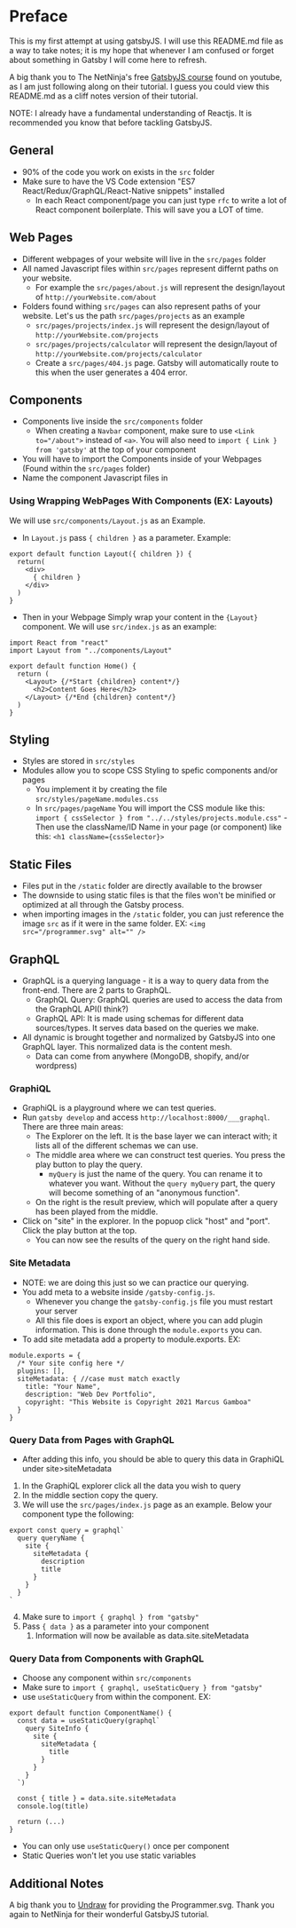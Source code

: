 # Preface

This is my first attempt at using gatsbyJS. I will use this README.md file as a way to take notes; it is my hope that whenever I am confused or forget about something in Gatsby I will come here to refresh.

A big thank you to The NetNinja's free [GatsbyJS course](https://www.youtube.com/playlist?list=PL4cUxeGkcC9hw1g77I35ZivVLe8k2nvjB) found on youtube, as I am just following along on their tutorial. I guess you could view this README.md as a cliff notes version of their tutorial.

NOTE: I already have a fundamental understanding of Reactjs. It is recommended you know that before tackling GatsbyJS.

## General

- 90% of the code you work on exists in the `src` folder
- Make sure to have the VS Code extension "ES7 React/Redux/GraphQL/React-Native snippets" installed
  - In each React component/page you can just type `rfc` to write a lot of React component boilerplate. This will save you a LOT of time.

## Web Pages

- Different webpages of your website will live in the `src/pages` folder
- All named Javascript files within `src/pages` represent differnt paths on your website.
  - For example the `src/pages/about.js` will represent the design/layout of `http://yourWebsite.com/about`
- Folders found withing `src/pages` can also represent paths of your website. Let's us the path `src/pages/projects` as an example
  - `src/pages/projects/index.js` will represent the design/layout of `http://yourWebsite.com/projects`
  - `src/pages/projects/calculator` will represent the design/layout of `http://yourWebsite.com/projects/calculator`
  - Create a `src/pages/404.js` page. Gatsby will automatically route to this when the user generates a 404 error.

## Components

- Components live inside the `src/components` folder
  - When creating a `Navbar` component, make sure to use `<Link to="/about">` instead of `<a>`. You will also need to `import { Link } from 'gatsby'` at the top of your component
- You will have to import the Components inside of your Webpages (Found within the `src/pages` folder)
- Name the component Javascript files in

### Using Wrapping WebPages With Components (EX: Layouts)

We will use `src/components/Layout.js` as an Example.

- In `Layout.js` pass `{ children }` as a parameter. Example:

```
export default function Layout({ children }) {
  return(
    <div>
      { children }
    </div>
  )
}
```

- Then in your Webpage Simply wrap your content in the `{Layout}` component. We will use `src/index.js` as an example:

```
import React from "react"
import Layout from "../components/Layout"

export default function Home() {
  return (
    <Layout> {/*Start {children} content*/}
      <h2>Content Goes Here</h2>
    </Layout> {/*End {children} content*/}
  )
}

```

## Styling

- Styles are stored in `src/styles`
- Modules allow you to scope CSS Styling to spefic components and/or pages
  - You implement it by creating the file `src/styles/pageName.modules.css`
  - In `src/pages/pageName` You will import the CSS module like this: `import { cssSelector } from "../../styles/projects.module.css"`
    -Then use the className/ID Name in your page (or component) like this: `<h1 className={cssSelector}>`

## Static Files

- Files put in the `/static` folder are directly available to the browser
- The downside to using static files is that the files won't be minified or optimized at all through the Gatsby process.
- when importing images in the `/static` folder, you can just reference the image `src` as if it were in the same folder. EX: `<img src="/programmer.svg" alt="" />`

## GraphQL

- GraphQL is a querying language - it is a way to query data from the front-end. There are 2 parts to GraphQL.
  - GraphQL Query: GraphQL queries are used to access the data from the GraphQL API(I think?)
  - GraphQL API: It is made using schemas for different data sources/types. It serves data based on the queries we make.
- All dynamic is brought together and normalized by GatsbyJS into one GraphQL layer. This normalized data is the content mesh.
  - Data can come from anywhere (MongoDB, shopify, and/or wordpress)

### GraphiQL

- GraphiQL is a playground where we can test queries.
- Run `gatsby develop` and access `http://localhost:8000/___graphql`. There are three main areas:
  - The Explorer on the left. It is the base layer we can interact with; it lists all of the different schemas we can use.
  - The middle area where we can construct test queries. You press the play button to play the query.
    - `myQuery` is just the name of the query. You can rename it to whatever you want. Without the `query myQuery` part, the query will become something of an "anonymous function".
  - On the right is the result preview, which will populate after a query has been played from the middle.
- Click on "site" in the explorer. In the popuop click "host" and "port". Click the play button at the top.
  - You can now see the results of the query on the right hand side.

### Site Metadata

- NOTE: we are doing this just so we can practice our querying.
- You add meta to a website inside `/gatsby-config.js`.
  - Whenever you change the `gatsby-config.js` file you must restart your server
  - All this file does is export an object, where you can add plugin information. This is done through the `module.exports` you can.
- To add site metadata add a property to module.exports. EX:

```
module.exports = {
  /* Your site config here */
  plugins: [],
  siteMetadata: { //case must match exactly
    title: "Your Name",
    description: "Web Dev Portfolio",
    copyright: "This Website is Copyright 2021 Marcus Gamboa"
  }
}
```

### Query Data from Pages with GraphQL

- After adding this info, you should be able to query this data in GraphiQL under site>siteMetadata

1. In the GraphiQL explorer click all the data you wish to query
2. In the middle section copy the query.
3. We will use the `src/pages/index.js` page as an example. Below your component type the following:

```
export const query = graphql`
  query queryName {
    site {
      siteMetadata {
        description
        title
      }
    }
  }
`
```

4. Make sure to `import { graphql } from "gatsby"`
5. Pass `{ data }` as a parameter into your component
   1. Information will now be available as data.site.siteMetadata

### Query Data from Components with GraphQL

- Choose any component within `src/components`
- Make sure to `import { graphql, useStaticQuery } from "gatsby"`
- use `useStaticQuery` from within the component. EX:

```
export default function ComponentName() {
  const data = useStaticQuery(graphql`
    query SiteInfo {
      site {
        siteMetadata {
          title
        }
      }
    }
  `)

  const { title } = data.site.siteMetadata
  console.log(title)

  return (...)
}
```

- You can only use `useStaticQuery()` once per component
- Static Queries won't let you use static variables

## Additional Notes

A big thank you to [Undraw](https://undraw.co/) for providing the Programmer.svg. Thank you again to NetNinja for their wonderful GatsbyJS tutorial.
